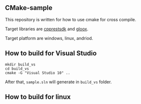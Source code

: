 CMake-sample
------

 This repository is written for how to use cmake for cross compile.

 Target libraries are [cpprestsdk](https://github.com/Microsoft/cpprestsdk) and [gloox](https://camaya.net/gloox/).

 Target platform are windows, linux, andriod.

How to build for Visual Studio
------

    mkdir build_vs
    cd build_vs
    cmake -G "Visual Studio 10" ..

After that, `sample.sln` will generate in `build_vs` folder.

How to build for linux
------
